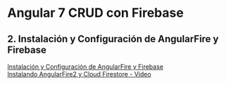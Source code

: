 # Angular 7 CRUD con Firebase

## 2. Instalación y Configuración de AngularFire y Firebase
<a href="https://github.com/angular/angularfire2/blob/master/docs/install-and-setup.md">Instalación y Configuración de AngularFire y Firebase</a>
<br>
<a href="https://www.youtube.com/watch?v=FXZt06VqnpQ&index=21&list=PLPl81lqbj-4JaLibWSbTVrYTyHDadppKqd">Instalando AngularFire2 y Cloud Firestore - Video</a>